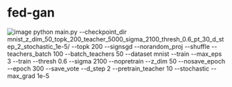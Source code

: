 # fed-gan
![image](https://github.com/daxx1/fed-gan/assets/92024670/cd21a13e-d68a-42c8-84a1-59df176e29ff)
python main.py --checkpoint_dir mnist_z_dim_50_topk_200_teacher_5000_sigma_2100_thresh_0.6_pt_30_d_step_2_stochastic_1e-5/ --topk 200 --signsgd --norandom_proj --shuffle  --teachers_batch 100 --batch_teachers 50 --dataset mnist --train --max_eps 3 --train --thresh 0.6 --sigma 2100 --nopretrain --z_dim 50 --nosave_epoch --epoch 300 --save_vote --d_step 2 --pretrain_teacher 10 --stochastic --max_grad 1e-5


